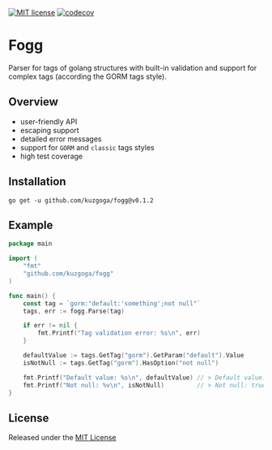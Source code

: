 [![MIT license](https://img.shields.io/badge/license-MIT-brightgreen.svg)](https://opensource.org/licenses/MIT)
[![codecov](https://codecov.io/gh/kuzgoga/fogg/graph/badge.svg?token=X8N0PNCKXB)](https://codecov.io/gh/kuzgoga/fogg)
# Fogg
Parser for tags of golang structures with built-in validation and support for complex tags (according the GORM tags style).

## Overview
* user-friendly API
* escaping support
* detailed error messages
* support for `GORM` and `classic` tags styles
* high test coverage

## Installation
```
go get -u github.com/kuzgoga/fogg@v0.1.2
```

## Example
```go
package main

import (
	"fmt"
	"github.com/kuzgoga/fogg"
)

func main() {
	const tag = `gorm:"default:'something';not null"`
	tags, err := fogg.Parse(tag)

	if err != nil {
		fmt.Printf("Tag validation error: %s\n", err)
	}

	defaultValue := tags.GetTag("gorm").GetParam("default").Value
	isNotNull := tags.GetTag("gorm").HasOption("not null")

	fmt.Printf("Default value: %s\n", defaultValue) // > Default value: something
	fmt.Printf("Not null: %v\n", isNotNull)         // > Not null: true
}
```

## License
Released under the [MIT License](https://github.com/kuzgoga/fogg/blob/master/LICENSE)
